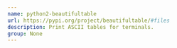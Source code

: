 ```yaml
---
name: python2-beautifultable
url: https://pypi.org/project/beautifultable/#files
description: Print ASCII tables for terminals.
group: None
---
```

